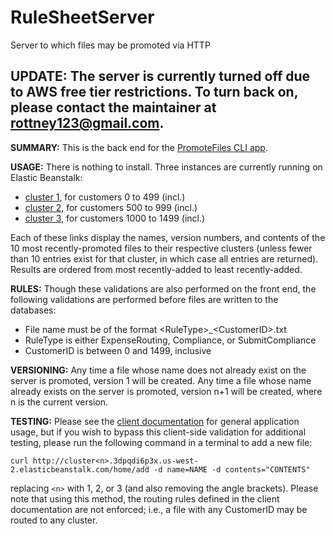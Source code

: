 # RuleSheetServer
Server to which files may be promoted via HTTP


**UPDATE:**
The server is currently turned off due to AWS free tier restrictions.  To turn back on, please contact the maintainer at rottney123@gmail.com.
----------------------------------------------------------------


**SUMMARY:**
This is the back end for the [PromoteFiles CLI app](https://github.com/rottney/PromoteFiles/blob/master/README.md).


**USAGE:**
There is nothing to install.  Three instances are currently running on Elastic Beanstalk:
* [cluster 1](http://cluster1.3dpqdi6p3x.us-west-2.elasticbeanstalk.com/home/view), for customers 0 to 499 (incl.)
* [cluster 2](http://cluster2.3dpqdi6p3x.us-west-2.elasticbeanstalk.com/home/view), for customers 500 to 999 (incl.)
* [cluster 3](http://cluster3.3dpqdi6p3x.us-west-2.elasticbeanstalk.com/home/view), for customers 1000 to 1499 (incl.)

Each of these links display the names, version numbers, and contents of the 10 most recently-promoted files to their respective clusters
(unless fewer than 10 entries exist for that cluster, in which case all entries are returned).
Results are ordered from most recently-added to least recently-added.


**RULES:**
Though these validations are also performed on the front end, the following validations are performed before files are written to the databases:
* File name must be of the format \<RuleType>\_\<CustomerID>\.txt
* RuleType is either ExpenseRouting, Compliance, or SubmitCompliance
* CustomerID is between 0 and 1499, inclusive


**VERSIONING:**
Any time a file whose name does not already exist on the server is promoted, version 1 will be created.
Any time a file whose name already exists on the server is promoted, version n+1 will be created, where n is the current version.


**TESTING:**
Please see the [client documentation](https://github.com/rottney/PromoteFiles/blob/master/README.md) for general application usage,
but if you wish to bypass this client-side validation for additional testing, please run the following command in a terminal to add a new file:

```curl http://cluster<n>.3dpqdi6p3x.us-west-2.elasticbeanstalk.com/home/add -d name=NAME -d contents="CONTENTS"```

replacing `<n>` with 1, 2, or 3 (and also removing the angle brackets).
Please note that using this method, the routing rules defined in the client documentation are not enforced; i.e., a file with any CustomerID may be routed to any cluster.
